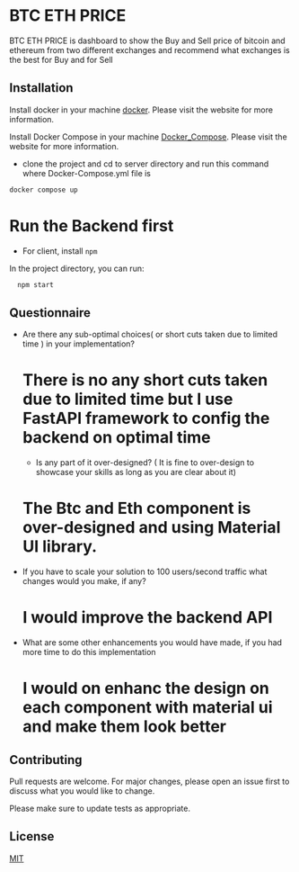 # BTC ETH PRICE

BTC ETH PRICE is dashboard to show the Buy and Sell price of bitcoin and ethereum from two different exchanges and recommend what exchanges is the best for Buy and for Sell

## Installation

Install docker in your machine [docker](https://docs.docker.com/get-docker/). Please
visit the website for more information.

Install Docker Compose in your machine [Docker_Compose](https://docs.docker.com/compose/install/). Please visit the website for more information.

- clone the project and cd to server directory and run this command where Docker-Compose.yml file is

```bash
docker compose up
```

# Run the Backend first

- For client, install `npm`

In the project directory, you can run:

```bash
  npm start
```

## Questionnaire

- Are there any sub-optimal choices( or short cuts taken due to limited time ) in your implementation?

  # There is no any short cuts taken due to limited time but I use FastAPI framework to config the backend on optimal time

  - Is any part of it over-designed? ( It is fine to over-design to showcase your skills as long as you are clear about it)

  # The Btc and Eth component is over-designed and using Material UI library.

- If you have to scale your solution to 100 users/second traffic what changes would you make, if any?

  # I would improve the backend API

- What are some other enhancements you would have made, if you had more time to do this implementation

  # I would on enhanc the design on each component with material ui and make them look better

## Contributing

Pull requests are welcome. For major changes, please open an issue first to discuss what you would like to change.

Please make sure to update tests as appropriate.

## License

[MIT](https://choosealicense.com/licenses/mit/)
